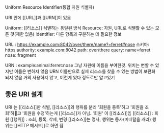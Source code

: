 Uniform Resource Identifier(통합 자원 식별자)

URI 안에 [[URL]]과 [[URN]]이 있음

Uniform: [[리소스]] 식별하는 통일된 방식
Resource: 자원, URL로 식별할 수 있는 모든 것(제한 없음)
Identifier: 다른 항목과 구분하는 데 필요한 정보

URL : https://example.com:8042/over/there/name?=ferret#nose
	스키마: https
	authority: example.com:8042
	path: over/there
	query: name=ferret
	nose: fragment

URN : example:animal:ferret:nose
	그냥 자원에 이름을 부여한것. 위치는 변할 수 있지만 이름은 변하지 않음
	URN 이름만으로 실제 리소스를 찾을 수 있는 방법이 보편화 되지 않음
	거의 사용하지 않고, 이런게 있다 정도로만 알고있기

## 좋은 URI 설계
URI 는 [[리소스]]만 식별, [[리소스]]와 행위를 분리
'회원을 등록'하고 '회원을 조회'하고 '회원을 수정'하는게 [[리소스]]가 아님. '회원' 이 [[리소스]]임
[[리소스]] : 회원
[[행위]] : 조회, 등록, 삭제, 변경
[[리소스]]는 명사, 행위는 동사(미네랄을 캐라)
행위는 [[HTTP 메서드]]로 하면 됨






